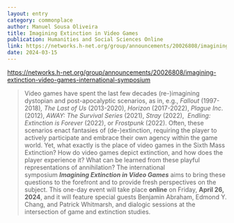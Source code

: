 ```yaml
---
layout: entry
category: commonplace
author: Manuel Sousa Oliveira
title: Imagining Extinction in Video Games
publication: Humanities and Social Sciences Online
link: https://networks.h-net.org/group/announcements/20026808/imagining-extinction-video-games-international-symposium
date: 2024-03-15
---
```


https://networks.h-net.org/group/announcements/20026808/imagining-extinction-video-games-international-symposium

> Video games have spent the last few decades (re-)imagining dystopian and post-apocalyptic scenarios, as in, e.g., _Fallout_ (1997-2018)_, The Last of Us_ (2013-2020), _Horizon_ (2017-2022), _Plague Inc_. (2012), _AWAY: The Survival Series_ (2021), _Stray_ (2022),  _Endling: Extinction is Forever_ (2022), or _Frostpunk_ (2022). Often, these scenarios enact fantasies of (de-)extinction, requiring the player to actively participate and embrace their own agency within the game world. Yet, what exactly is the place of video games in the Sixth Mass Extinction? How do video games depict extinction, and how does the player experience it? What can be learned from these playful representations of annihilation? The international symposium _**Imagining Extinction in Video Games**_ aims to bring these questions to the forefront and to provide fresh perspectives on the subject. This one-day event will take place **online** on Friday, **April 26, 2024**, and it will feature special guests Benjamin Abraham, Edmond Y. Chang, and Patrick Whitmarsh, and dialogic sessions at the intersection of game and extinction studies.
